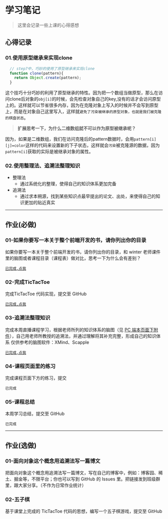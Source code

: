 # 学习笔记

> 这里会记录一些上课的心得感想

## 心得记录

### 01.使用原型继承来实现clone

```javascript
  // step7中，巧妙的使用了原型继承来实现clone
  function clone(pattern){
    return Object.create(pattern);
  }
```

这个技巧十分巧妙的利用了原型继承的特性。因为把一个数组当做原型，那么在访问clone后对象的`obj[i]`的时候，会先检查对象自己的key,没有的话才会访问原型上的。这样就可以节省很多内存，因为在克隆对象上写入的时候并不会写到原型上，而是在对象自己这里写入，这样就`避免了污染被继承的原型对象，也就是我们被克隆的棋盘状态`。

> **扩展思考一下，为什么二维数组就不可以作为原型被继承呢？**

因为，如果是二维数组，我们在访问克隆后的pattern数据时，会用`pattern[i][j]=color`这样的代码来设置新的下子状态，这样就会`污染`被克隆源的数据，因为`pattern[i]`获取的实际是被继承对象的属性。

### 02.使用整理法、追溯法整理知识

- 整理法
  - 通过系统化的整理，使得自己的知识体系更加完备
- 追溯法
  - 通过求本朔源，找到某些知识点最早提出的论文、出处，来使得自己的知识更加的贴近真实

---

## 作业(**必做**)

### 01-如果你要写一本关于整个前端开发的书，请你列出你的目录

如果你要写一本关于整个前端开发的书，请你列出你的目录，和 winter 老师课件里的脑图或者课程目录（课程表）做对比，思考一下为什么会有差别？

[`已完成,点我`](./homework01-book-catalog.md)

### 02-完成TicTacToe

完成TicTacToe 代码实现，提交至 GitHub

[`已完成,点我`](./tic-tac-toe)

### 03-追溯法整理知识

完成本周直播课程学习，根据老师所列的知识体系的脑图（见 [PC 端本页面下附件](./asset/脑图.zip)），自己用老师所教授的追溯法，并通过理解将其补充完整，形成自己的知识体系
仅供参考的脑图软件：XMind、Scapple

[`已完成,点我`](./前端技术-补充.xmind)

### 04-课程页面里的练习

完成课程页面下方的练习，提交

`已完成`

### 05-课程总结

本周学习总结，提交至 GitHub

`已完成`

---

## 作业(选做)

### 01-面向对象这个概念用追溯法写一篇博文

把面向对象这个概念用追溯法写一篇博文，写在自己的博客中，例如：博客园、稀土、掘金等，不限平台；你也可以写到 GitHub 的 Issues 里。把链接发到班级群里，跟大家分享。（不作为日常作业统计）

### 02-五子棋

基于课堂上完成的 TicTacToe 代码的思想，编写一个五子棋游戏，提交至 GitHub